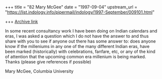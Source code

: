 +++
title = "82 Mary McGee"
date = "1997-09-04"
upstream_url = "https://list.indology.info/pipermail/indology/1997-September/009101.html"

+++
[Archive link](https://list.indology.info/pipermail/indology/1997-September/009101.html)


In some recent consultancy work I have been doing on Indian calendars and
eras, I was asked a question which I do not have the answer to and thus
share with you to see if anyone out there has some answer to: does anyone
know if the milleniums in any one of the many different Indian eras, have 
been marked (historically) with celebrations, fanfare, etc, or any of
the kind of attention that the upcoming common era millenium is being
marked.  Thanks (please give references if possible)

Mary McGee, Columbia University 





